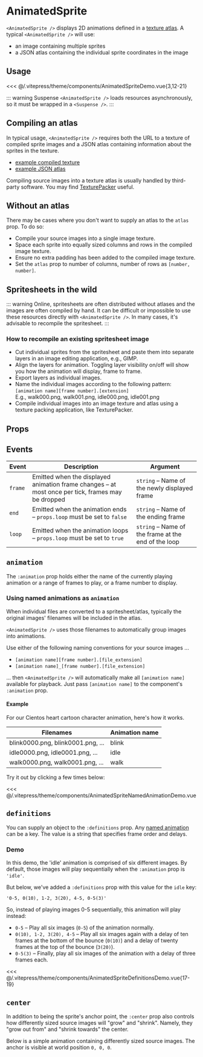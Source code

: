 # AnimatedSprite

<DocsDemo>
  <AnimatedSpriteDemo />
</DocsDemo>

`<AnimatedSprite />` displays 2D animations defined in a [texture atlas](https://en.wikipedia.org/wiki/Texture_atlas). A typical `<AnimatedSprite />` will use:

* an image containing multiple sprites
* a JSON atlas containing the individual sprite coordinates in the image

## Usage

<<< @/.vitepress/theme/components/AnimatedSpriteDemo.vue{3,12-21}

::: warning Suspense
`<AnimatedSprite />` loads resources asynchronously, so it must be wrapped in a `<Suspense />`.
:::

## Compiling an atlas

In typical usage, `<AnimatedSprite />` requires both the URL to a texture of compiled sprite images and a JSON atlas containing information about the sprites in the texture.

* [example compiled texture](https://raw.githubusercontent.com/Tresjs/assets/main/textures/animated-sprite/cientosTexture.png)
* [example JSON atlas](https://raw.githubusercontent.com/Tresjs/assets/main/textures/animated-sprite/cientosAtlas.json)

Compiling source images into a texture atlas is usually handled by third-party software. You may find [TexturePacker](https://www.codeandweb.com/texturepacker) useful.

## Without an atlas

There may be cases where you don't want to supply an atlas to the `atlas` prop. To do so:

* Compile your source images into a single image texture.
* Space each sprite into equally sized columns and rows in the compiled image texture.
* Ensure no extra padding has been added to the compiled image texture.
* Set the `atlas` prop to number of columns, number of rows as `[number, number]`.

## Spritesheets in the wild

::: warning 
Online, spritesheets are often distributed without atlases and the images are often compiled by hand. It can be difficult or impossible to use these resources directly with `<AnimatedSprite />`. In many cases, it's advisable to recompile the spritesheet.
:::

### How to recompile an existing spritesheet image

* Cut individual sprites from the spritesheet and paste them into separate layers in an image editing application, e.g., GIMP.
* Align the layers for animation. Toggling layer visibility on/off will show you how the animation will display, frame to frame.
* Export layers as individual images.
* Name the individual images according to the following pattern: <br>`[animation name][frame number].[extension]` <br>E.g., walk000.png, walk001.png, idle000.png, idle001.png
* Compile individual images into an image texture and atlas using a texture packing application, like TexturePacker.

## Props

<CientosPropsTable 
component-path="src/core/abstractions/AnimatedSprite/component.vue" 
:fields="['name', 'description', 'default', 'required']"
:on-format-value="({valueFormatted, propName, fieldName, getFieldFormatted})=> {
  if (fieldName === 'description') {
    const type = getFieldFormatted('type')
    return type + ' – ' + valueFormatted
  }
}"
 />

## Events

| Event | Description | Argument |
| - | - | - |
| `frame` | Emitted when the displayed animation frame changes – at most once per tick, frames may be dropped | `string` – Name of the newly displayed frame | 
| `end` | Emitted when the animation ends – `props.loop` must be set to `false` | `string` – Name of the ending frame |
| `loop` | Emitted when the animation loops – `props.loop` must be set to `true` | `string` – Name of the frame at the end of the loop |


## `animation`

The `:animation` prop holds either the name of the currently playing animation or a range of frames to play, or a frame number to display.

### Using named animations as `animation`

When individual files are converted to a spritesheet/atlas, typically the original images' filenames will be included in the atlas. 

`<AnimatedSprite />` uses those filenames to automatically group images into animations.

Use either of the following naming conventions for your source images ...

* `[animation name][frame number].[file_extension]`
* `[animation name]_[frame number].[file_extension]`

... then `<AnimatedSprite />` will automatically make all `[animation name]` available for playback. Just pass `[animation name]` to the component's `:animation` prop.

#### Example

For our Cientos heart cartoon character animation, here's how it works.

| Filenames | Animation name |
| - | - |
| blink0000.png, blink0001.png, ... | blink |
| idle0000.png, idle0001.png, ... | idle |
| walk0000.png, walk0001.png, ... | walk |

Try it out by clicking a few times below:

<DocsDemo>
  <AnimatedSpriteNamedAnimationDemo />
</DocsDemo>

<<< @/.vitepress/theme/components/AnimatedSpriteNamedAnimationDemo.vue

## `definitions`

You can supply an object to the `:definitions` prop. Any [named animation](#animation) can be a key. The value is a string that specifies frame order and delays.

### Demo

In this demo, the 'idle' animation is comprised of six different images. By default, those images will play sequentially when the `:animation` prop is `'idle'`.

But below, we've added a `:definitions` prop with this value for the `idle` key:

```
'0-5, 0(10), 1-2, 3(20), 4-5, 0-5(3)'
```

So, instead of playing images 0-5 sequentially, this animation will play instead:

* `0-5` – Play all six images (`0-5`) of the animation normally. 
* `0(10), 1-2, 3(20), 4-5` – Play all six images again with a delay of ten frames at the bottom of the bounce (`0(10)`) and a delay of twenty frames at the top of the bounce (`3(20)`). 
* `0-5(3)` – Finally, play all six images of the animation with a delay of three frames each.

<DocsDemo>
  <AnimatedSpriteDefinitionsDemo />
</DocsDemo>

<<< @/.vitepress/theme/components/AnimatedSpriteDefinitionsDemo.vue{17-19}

## `center`

In addition to being the sprite's anchor point, the `:center` prop also controls how differently sized source images will "grow" and "shrink". Namely, they "grow out from" and "shrink towards" the center.

Below is a simple animation containing differently sized source images. The anchor is visible at world position `0, 0, 0`.

<DocsDemo>
  <AnimatedSpriteCenterDemo />
</DocsDemo>